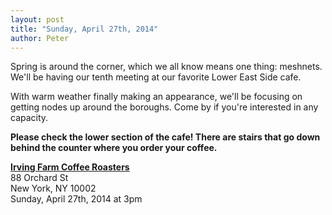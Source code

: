 ```yaml
---
layout: post
title: "Sunday, April 27th, 2014"
author: Peter
---
```


Spring is around the corner, which we all know means one thing: meshnets. We'll be having our tenth meeting at our favorite Lower East Side cafe.

With warm weather finally making an appearance, we'll be focusing on getting nodes up around the boroughs. Come by if you're interested in any capacity.

__Please check the lower section of the cafe! There are stairs that go down behind the counter where you order your coffee.__

__[Irving Farm Coffee Roasters](https://www.google.com/maps/place/Irving+Farm+Coffee+Roasters/@40.7179886,-73.9902479,17z/data=!3m1!4b1!4m2!3m1!1s0x89c259873f0067c1:0x5aede67045aa029f)__<br>
88 Orchard St<br>
New York, NY 10002<br>
Sunday, April 27th, 2014 at 3pm
